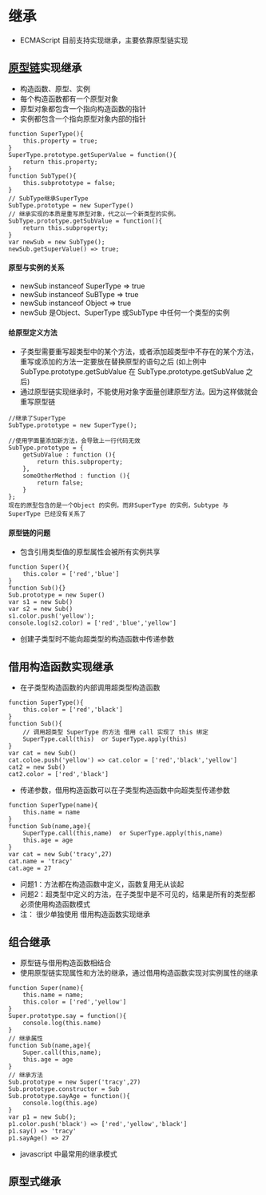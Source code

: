 # 继承

- ECMAScript 目前支持实现继承，主要依靠原型链实现

## [原型链](https://github.com/guozilin/guozilin.github.io/blob/master/document/javascript/prototype.md?_blank)实现继承
- 构造函数、原型、实例
- 每个构造函数都有一个原型对象
- 原型对象都包含一个指向构造函数的指针
- 实例都包含一个指向原型对象内部的指针
```
function SuperType(){
    this.property = true;
}
SuperType.prototype.getSuperValue = function(){
    return this.property;
}
function SubType(){
    this.subprototype = false;
}
// SubType继承SuperType
SubType.prototype = new SuperType() 
// 继承实现的本质是重写原型对象，代之以一个新类型的实例。
SubType.prototype.getSubValue = function(){
    return this.subproperty;
}
var newSub = new SubType();
newSub.getSuperValue() => true;

```
#### 原型与实例的关系
- newSub instanceof SuperType => true
- newSub instanceof SuBType => true
- newSub instanceof Object => true
- newSub 是Object、SuperType 或SubType 中任何一个类型的实例

#### 给原型定义方法
- 子类型需要重写超类型中的某个方法，或者添加超类型中不存在的某个方法，重写或添加的方法一定要放在替换原型的语句之后 (如上例中 SubType.prototype.getSubValue 在 SubType.prototype.getSubValue 之后)
- 通过原型链实现继承时，不能使用对象字面量创建原型方法。因为这样做就会重写原型链
```
//继承了SuperType
SubType.prototype = new SuperType();

//使用字面量添加新方法，会导致上一行代码无效
SubType.prototype = {
    getSubValue : function (){
        return this.subproperty;
    },
    someOtherMethod : function (){
        return false;
    }
};
现在的原型包含的是一个Object 的实例，而非SuperType 的实例，Subtype 与 SuperType 已经没有关系了
```
#### 原型链的问题
- 包含引用类型值的原型属性会被所有实例共享
```
function Super(){
    this.color = ['red','blue']
}
function Sub(){}
Sub.prototype = new Super()
var s1 = new Sub()
var s2 = new Sub()
s1.color.push('yellow');
console.log(s2.color) = ['red','blue','yellow']
```
- 创建子类型时不能向超类型的构造函数中传递参数

## 借用构造函数实现继承

- 在子类型构造函数的内部调用超类型构造函数
```
function SuperType(){
    this.color = ['red','black']
}
function Sub(){
    // 调用超类型 SuperType 的方法 借用 call 实现了 this 绑定
    SuperType.call(this)  or SuperType.apply(this)
}
var cat = new Sub()
cat.coloe.push('yellow') => cat.color = ['red','black','yellow']
cat2 = new Sub()
cat2.color = ['red','black']
```
- 传递参数，借用构造函数可以在子类型构造函数中向超类型传递参数
```
function SuperType(name){
    this.name = name
}
function Sub(name,age){
    SuperType.call(this,name)  or SuperType.apply(this,name)
    this.age = age
}
var cat = new Sub('tracy',27)
cat.name = 'tracy'
cat.age = 27
```
- 问题1：方法都在构造函数中定义，函数复用无从谈起
- 问题2：超类型中定义的方法，在子类型中是不可见的，结果是所有的类型都必须使用构造函数模式
- 注： 很少单独使用 借用构造函数实现继承

## 组合继承

- 原型链与借用构造函数相结合
- 使用原型链实现属性和方法的继承，通过借用构造函数实现对实例属性的继承
```
function Super(name){
    this.name = name;
    this.color = ['red','yellow']
}
Super.prototype.say = function(){
    console.log(this.name)
}
// 继承属性
function Sub(name,age){
    Super.call(this,name);
    this.age = age
}
// 继承方法
Sub.prototype = new Super('tracy',27)
Sub.prototype.constructor = Sub
Sub.prototype.sayAge = function(){
    console.log(this.age)
}
var p1 = new Sub();
p1.color.push('black') => ['red','yellow','black']
p1.say() => 'tracy'
p1.sayAge() => 27
```
- javascript 中最常用的继承模式

## 原型式继承